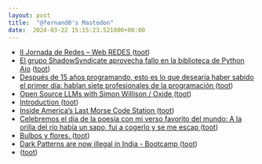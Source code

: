 ```yaml
---
layout: post
title:  "@fernand0's Mastodon"
date:  2024-03-22 15:15:23.521000+00:00
---
```

*  [II Jornada de Redes – Web REDES ](https://webs.uab.cat/redes/2023/10/16/ii-jornada-de-redes) ([toot](https://mastodon.social/@fernand0/112139994628562125))
*  [El grupo ShadowSyndicate aprovecha fallo en la biblioteca de Python Aio](http) ([toot](https://mastodon.social/@fernand0/112139288362859417))
*  [Después de 15 años programando, esto es lo que desearía haber sabido el primer día: hablan siete profesionales de la programación ](https://www.genbeta.com/a-fondo/despues-15-anos-programando-esto-que-desearia-haber-sabido-primer-dia-hablan-siete-profesionales-programacio) ([toot](https://mastodon.social/@fernand0/112139063719034524))
*  [Open Source LLMs with Simon Willison / Oxide ](https://oxide.computer/podcasts/oxide-and-friends/169251) ([toot](https://mastodon.social/@fernand0/112138781714890248))
*  [Introduction ](https://join-lemmy.org/docs/index.htm) ([toot](https://mastodon.social/@fernand0/112138565816317007))
*  [Inside America’s Last Morse Code Station ](https://hackaday.com/2024/03/08/inside-americas-last-morse-code-station) ([toot](https://mastodon.social/@fernand0/112136950042569790))
*  [Celebremos el día de la poesía con mi verso favorito del mundo: A la orilla del río había un sapo, fui a cogerlo y se me escap ](https://mastodon.social/@fernand0/112135530917145261) ([toot](https://mastodon.social/@fernand0/112135530917145261))
*  [Bulbos y flores. ](https://avecesunafoto.wordpress.com/2024/03/21/bulbos-y-flores) ([toot](https://mastodon.social/@fernand0/112135164289721699))
*  [Dark Patterns are now illegal in India - Bootcamp ](https://bootcamp.uxdesign.cc/dark-patterns-are-now-illegal-in-india-6b3c35c5ce5) ([toot](https://mastodon.social/@fernand0/112135034825734923))
*  [ ](https://mastodon.social/users/fernand0/statuses/112134798737782785/activity) ([toot](https://mastodon.social/users/fernand0/statuses/112134798737782785/activity))
